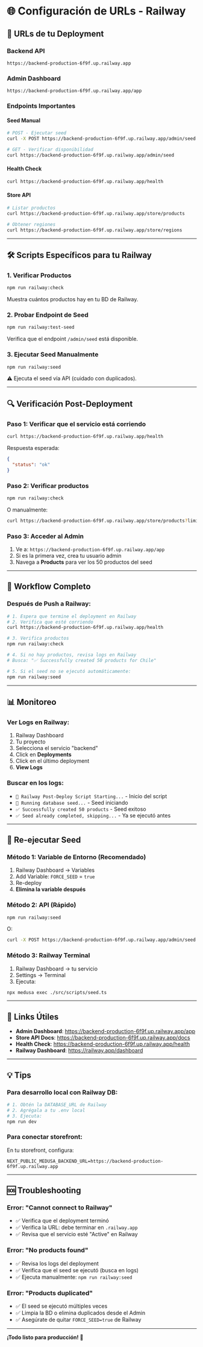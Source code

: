# 🌐 Configuración de URLs - Railway

## 📍 URLs de tu Deployment

### Backend API
```
https://backend-production-6f9f.up.railway.app
```

### Admin Dashboard
```
https://backend-production-6f9f.up.railway.app/app
```

### Endpoints Importantes

#### Seed Manual
```bash
# POST - Ejecutar seed
curl -X POST https://backend-production-6f9f.up.railway.app/admin/seed

# GET - Verificar disponibilidad
curl https://backend-production-6f9f.up.railway.app/admin/seed
```

#### Health Check
```bash
curl https://backend-production-6f9f.up.railway.app/health
```

#### Store API
```bash
# Listar productos
curl https://backend-production-6f9f.up.railway.app/store/products

# Obtener regiones
curl https://backend-production-6f9f.up.railway.app/store/regions
```

---

## 🛠️ Scripts Específicos para tu Railway

### 1. Verificar Productos
```bash
npm run railway:check
```
Muestra cuántos productos hay en tu BD de Railway.

### 2. Probar Endpoint de Seed
```bash
npm run railway:test-seed
```
Verifica que el endpoint `/admin/seed` está disponible.

### 3. Ejecutar Seed Manualmente
```bash
npm run railway:seed
```
⚠️ Ejecuta el seed vía API (cuidado con duplicados).

---

## 🔍 Verificación Post-Deployment

### Paso 1: Verificar que el servicio está corriendo
```bash
curl https://backend-production-6f9f.up.railway.app/health
```

Respuesta esperada:
```json
{
  "status": "ok"
}
```

### Paso 2: Verificar productos
```bash
npm run railway:check
```

O manualmente:
```bash
curl https://backend-production-6f9f.up.railway.app/store/products?limit=10
```

### Paso 3: Acceder al Admin
1. Ve a: `https://backend-production-6f9f.up.railway.app/app`
2. Si es la primera vez, crea tu usuario admin
3. Navega a **Products** para ver los 50 productos del seed

---

## 🚀 Workflow Completo

### Después de Push a Railway:

```bash
# 1. Espera que termine el deployment en Railway
# 2. Verifica que esté corriendo
curl https://backend-production-6f9f.up.railway.app/health

# 3. Verifica productos
npm run railway:check

# 4. Si no hay productos, revisa logs en Railway
# Busca: "✅ Successfully created 50 products for Chile"

# 5. Si el seed no se ejecutó automáticamente:
npm run railway:seed
```

---

## 📊 Monitoreo

### Ver Logs en Railway:
1. Railway Dashboard
2. Tu proyecto
3. Selecciona el servicio "backend"
4. Click en **Deployments**
5. Click en el último deployment
6. **View Logs**

### Buscar en los logs:
- `🚀 Railway Post-Deploy Script Starting...` - Inicio del script
- `🌱 Running database seed...` - Seed iniciando
- `✅ Successfully created 50 products` - Seed exitoso
- `✅ Seed already completed, skipping...` - Ya se ejecutó antes

---

## 🔄 Re-ejecutar Seed

### Método 1: Variable de Entorno (Recomendado)
1. Railway Dashboard → Variables
2. Add Variable: `FORCE_SEED` = `true`
3. Re-deploy
4. **Elimina la variable después**

### Método 2: API (Rápido)
```bash
npm run railway:seed
```
O:
```bash
curl -X POST https://backend-production-6f9f.up.railway.app/admin/seed
```

### Método 3: Railway Terminal
1. Railway Dashboard → tu servicio
2. Settings → Terminal
3. Ejecuta:
```bash
npx medusa exec ./src/scripts/seed.ts
```

---

## 🔗 Links Útiles

- **Admin Dashboard**: https://backend-production-6f9f.up.railway.app/app
- **Store API Docs**: https://backend-production-6f9f.up.railway.app/docs
- **Health Check**: https://backend-production-6f9f.up.railway.app/health
- **Railway Dashboard**: https://railway.app/dashboard

---

## 💡 Tips

### Para desarrollo local con Railway DB:
```bash
# 1. Obtén la DATABASE_URL de Railway
# 2. Agrégala a tu .env local
# 3. Ejecuta:
npm run dev
```

### Para conectar storefront:
En tu storefront, configura:
```env
NEXT_PUBLIC_MEDUSA_BACKEND_URL=https://backend-production-6f9f.up.railway.app
```

---

## 🆘 Troubleshooting

### Error: "Cannot connect to Railway"
- ✅ Verifica que el deployment terminó
- ✅ Verifica la URL: debe terminar en `.railway.app`
- ✅ Revisa que el servicio esté "Active" en Railway

### Error: "No products found"
- ✅ Revisa los logs del deployment
- ✅ Verifica que el seed se ejecutó (busca en logs)
- ✅ Ejecuta manualmente: `npm run railway:seed`

### Error: "Products duplicated"
- ✅ El seed se ejecutó múltiples veces
- ✅ Limpia la BD o elimina duplicados desde el Admin
- ✅ Asegúrate de quitar `FORCE_SEED=true` de Railway

---

**¡Todo listo para producción! 🎉**


